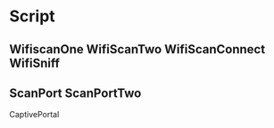 
# Script

WifiscanOne
WifiScanTwo
WifiScanConnect
WifiSniff
--------
ScanPort
ScanPortTwo
----
CaptivePortal